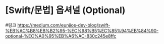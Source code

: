 [Swift/문법] 옵셔널 (Optional) 
===

#링크
https://medium.com/eunjios-dev-blog/swift-%EB%AC%B8%EB%B2%95-%EC%98%B5%EC%85%94%EB%84%90-optional-%EC%A0%95%EB%A6%AC-830c245e8ffc